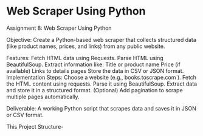 ﻿# Web Scraper Using Python
Assignment 8: Web Scraper Using Python

Objective:
Create a Python-based web scraper that collects structured data (like product names, prices, and links) from any public website.

Features:
Fetch HTML data using Requests.
Parse HTML using BeautifulSoup.
Extract information like:
Title or product name
Price (if available)
Links to details pages
Store the data in CSV or JSON format.
Implementation Steps:
Choose a website (e.g., books.toscrape.com
).
Fetch the HTML content using requests.
Parse it using BeautifulSoup.
Extract data and store it in a structured format.
(Optional) Add pagination to scrape multiple pages automatically.

Deliverable:
A working Python script that scrapes data and saves it in JSON or CSV format.

This Project Structure-
